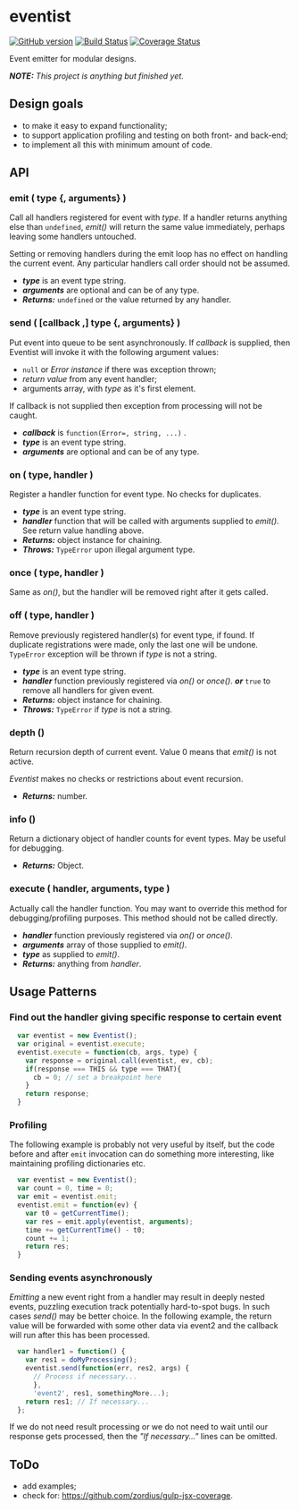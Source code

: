 # eventist

[![GitHub version](https://badge.fury.io/gh/villu357%2Feventist.svg)](http://badge.fury.io/gh/villu357%2Feventist)
[![Build Status](https://travis-ci.org/villu357/eventist.svg?branch=master)](https://travis-ci.org/villu357/eventist)
[![Coverage Status](https://coveralls.io/repos/villu357/eventist/badge.svg?branch=master&service=github)](https://coveralls.io/github/villu357/eventist?branch=master)

Event emitter for modular designs.

***NOTE:*** *This project is anything but finished yet*.

## Design goals
* to make it easy to expand functionality;
* to support application profiling and testing on both front- and back-end;
* to implement all this with minimum amount of code.

## API

### emit ( type {, arguments} )
Call all handlers registered for event with *type*.
If a handler returns anything else than `undefined`, *emit()* will return
the same value immediately, perhaps leaving some handlers untouched.

Setting or removing handlers during the emit loop has no effect
on handling the current event.
Any particular handlers call order should not be assumed.

* ***type*** is an event type string.
* ***arguments*** are optional and can be of any type.
* ***Returns:*** `undefined` or the value returned by any handler.

### send ( [callback ,] type {, arguments} )
Put event into queue to be sent asynchronously. If *callback* is supplied,
then Eventist will invoke it with the following argument values:

* `null` or *Error instance* if there was exception thrown;
* *return value* from any event handler;
* arguments array, with *type* as it's first element.

If callback is not supplied then exception from processing will not be caught.

* ***callback*** is `function(Error=, string, ...)` .
* ***type*** is an event type string.
* ***arguments*** are optional and can be of any type.

### on ( type, handler )
Register a handler function for event type. No checks for duplicates.

* ***type*** is an event type string.
* ***handler*** function that will be called with arguments supplied
to *emit()*. See return value handling above.
* ***Returns:*** object instance for chaining.
* ***Throws:***  `TypeError` upon illegal argument type.

### once ( type, handler )
Same as *on()*, but the handler will be removed right after it gets called.

### off ( type, handler )
Remove previously registered handler(s) for event type, if found.
If duplicate registrations were made, only the last one will be undone.
`TypeError` exception will be thrown if *type* is not a string. 

* ***type*** is an event type string.
* ***handler*** function previously registered via *on()* or *once()*.
***or*** `true` to remove all handlers for given event.
* ***Returns:*** object instance for chaining.
* ***Throws:***  `TypeError` if *type* is not a string.

### depth ()
Return recursion depth of current event. Value 0 means that *emit()* is not
active.

*Eventist* makes no checks or restrictions about event recursion. 

* ***Returns:*** number.

### info ()
Return a dictionary object of handler counts for event types.
May be useful for debugging.

* ***Returns:*** Object.

### execute ( handler, arguments, type )
Actually call the handler function. You may want to override this method for
debugging/profiling purposes. This method should not be called directly.

* ***handler*** function previously registered via *on()* or *once()*.
* ***arguments*** array of those supplied to *emit()*.
* ***type*** as supplied to *emit()*.
* ***Returns:*** anything from *handler*.

## Usage Patterns

### Find out the handler giving specific response to certain event

```javascript
  var eventist = new Eventist();
  var original = eventist.execute;
  eventist.execute = function(cb, args, type) {
    var response = original.call(eventist, ev, cb);
    if(response === THIS && type === THAT){
      cb = 0; // set a breakpoint here
    }
    return response;
  }
```

### Profiling
The following example is probably not very useful by itself, but the code
before and after `emit` invocation can do something more interesting,
like maintaining profiling dictionaries etc.

```javascript
  var eventist = new Eventist();
  var count = 0, time = 0;
  var emit = eventist.emit;
  eventist.emit = function(ev) {
    var t0 = getCurrentTime();
    var res = emit.apply(eventist, arguments);
    time += getCurrentTime() - t0;
    count += 1;
    return res;
  }
```

### Sending events asynchronously
*Emitting* a new event right from a handler may result in deeply nested events,
puzzling execution track potentially hard-to-spot bugs. In such cases *send()*
may be better choice. In the following example, the return value will be
forwarded with some other data via event2 and the callback will run after this
has been processed.

```javascript
  var handler1 = function() {
    var res1 = doMyProcessing();
    eventist.send(function(err, res2, args) {
      // Process if necessary...
      }, 
      'event2', res1, somethingMore...);
    return res1; // If necessary...
  };
```
If we do not need result processing or we do not need to wait until our response
gets processed, then the *"If necessary..."* lines can be omitted.

## ToDo

* add examples;
* check for: https://github.com/zordius/gulp-jsx-coverage.
